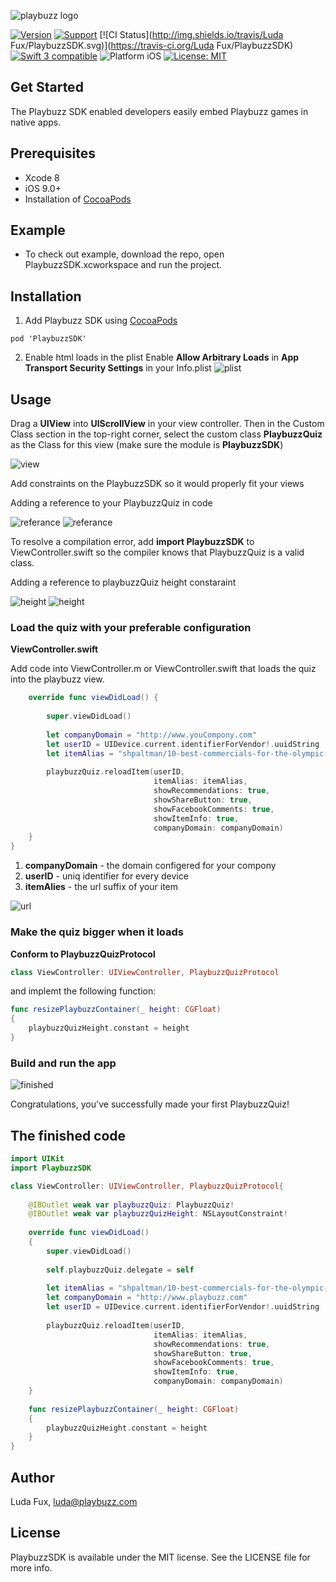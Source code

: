 ![playbuzz logo](http://i68.tinypic.com/55o84j.png)

[![Version](https://img.shields.io/cocoapods/v/PlaybuzzSDK.svg)](http://cocoapods.org/pods/PlaybuzzSDK)
[![Support](https://img.shields.io/badge/contact-LudaFux-brightgreen.svg)](mailto:luda@playbuzz.com)
[![CI Status](http://img.shields.io/travis/Luda Fux/PlaybuzzSDK.svg)](https://travis-ci.org/Luda Fux/PlaybuzzSDK)
[![Swift 3 compatible](https://img.shields.io/badge/language-Swift-yellowgreen.svg)](https://developer.apple.com/swift)
![Platform iOS](https://img.shields.io/badge/platform-iOS-yellow.svg)
[![License: MIT](https://img.shields.io/badge/license-MIT-orange.svg)](https://github.com/orazz/CreditCardForm-iOS/blob/master/LICENSE)


## Get Started

The Playbuzz SDK enabled developers easily embed Playbuzz games in native apps.

## Prerequisites

- Xcode 8
- iOS 9.0+
- Installation of [CocoaPods](http://cocoapods.org)

## Example

- To check out example, download the repo, open PlaybuzzSDK.xcworkspace and run the project.

## Installation

1) Add Playbuzz SDK using [CocoaPods](http://cocoapods.org) 

```
pod 'PlaybuzzSDK'
```

2) Enable html loads in the plist
 Enable **Allow Arbitrary Loads** in **App Transport Security Settings** in your Info.plist
![plist](http://i67.tinypic.com/10hlwn8.png)

## Usage

Drag a **UIView** into **UIScrollView** in your view controller. Then in the Custom Class section in the top-right corner, select the custom class **PlaybuzzQuiz** as the Class for this view (make sure the module is **PlaybuzzSDK**)

![view](http://i66.tinypic.com/20rskl3.png)

Add constraints on the PlaybuzzSDK so it would properly fit your views

Adding a reference to your PlaybuzzQuiz in code

![referance](http://i66.tinypic.com/elbp8z.png)
![referance](http://i68.tinypic.com/210mwc5.png)

To resolve a compilation error, add **import PlaybuzzSDK** to ViewController.swift so the compiler knows that PlaybuzzQuiz is a valid class.

Adding a reference to playbuzzQuiz height constaraint 

![height](http://i68.tinypic.com/211jwhz.png)
![height](http://i63.tinypic.com/jigmsl.png)

### Load the quiz with your preferable configuration 

**ViewController.swift**

Add code into ViewController.m or ViewController.swift that loads the quiz into the playbuzz view.

```Swift
    override func viewDidLoad() {
        
        super.viewDidLoad()
        
        let companyDomain = "http://www.youCompony.com"
        let userID = UIDevice.current.identifierForVendor!.uuidString
        let itemAlias = "shpaltman/10-best-commercials-for-the-olympic-games-rio-2016"
        
        playbuzzQuiz.reloadItem(userID,
                                itemAlias: itemAlias,
                                showRecommendations: true,
                                showShareButton: true,
                                showFacebookComments: true,
                                showItemInfo: true,
                                companyDomain: companyDomain)
    } 
}
```
1. **companyDomain** - the domain configered for your compony 
2. **userID** - uniq identifier for every device 
3. **itemAlies** - the url suffix of your item 

![url](http://i63.tinypic.com/1z35k7b.png)

### Make the quiz bigger when it loads

**Conform to PlaybuzzQuizProtocol**

```Swift
class ViewController: UIViewController, PlaybuzzQuizProtocol
```

and implemt the following function:
```Swift
func resizePlaybuzzContainer(_ height: CGFloat)
{
    playbuzzQuizHeight.constant = height
}
```
### Build and run the app
![finished](http://i65.tinypic.com/f4phya.png)

Congratulations, you've successfully made your first PlaybuzzQuiz!

## The finished code

```Swift
import UIKit
import PlaybuzzSDK

class ViewController: UIViewController, PlaybuzzQuizProtocol{
    
    @IBOutlet weak var playbuzzQuiz: PlaybuzzQuiz!
    @IBOutlet weak var playbuzzQuizHeight: NSLayoutConstraint!
    
    override func viewDidLoad()
    {
        super.viewDidLoad()
        
        self.playbuzzQuiz.delegate = self
     
        let itemAlias = "shpaltman/10-best-commercials-for-the-olympic-games-rio-2016"
        let companyDomain = "http://www.playbuzz.com"
        let userID = UIDevice.current.identifierForVendor!.uuidString
        
        playbuzzQuiz.reloadItem(userID,
                                itemAlias: itemAlias,
                                showRecommendations: true,
                                showShareButton: true,
                                showFacebookComments: true,
                                showItemInfo: true,
                                companyDomain: companyDomain)
    }
    
    func resizePlaybuzzContainer(_ height: CGFloat)
    {
        playbuzzQuizHeight.constant = height
    }
}
```

## Author

Luda Fux, luda@playbuzz.com

## License

PlaybuzzSDK is available under the MIT license. See the LICENSE file for more info.
